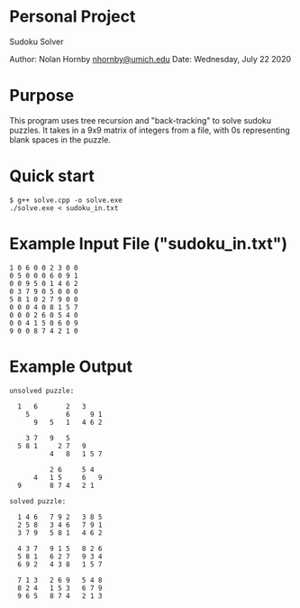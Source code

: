 Personal Project
=======================
Sudoku Solver

Author: Nolan Hornby <nhornby@umich.edu>
Date: Wednesday, July 22 2020

# Purpose
This program uses tree recursion and "back-tracking" to solve sudoku puzzles. It takes in a 9x9 matrix of integers from a file, with 0s representing blank spaces in the puzzle.

# Quick start
```console
$ g++ solve.cpp -o solve.exe
./solve.exe < sudoku_in.txt
```

# Example Input File ("sudoku_in.txt")
```console
1 0 6 0 0 2 3 0 0
0 5 0 0 0 6 0 9 1
0 0 9 5 0 1 4 6 2
0 3 7 9 0 5 0 0 0
5 8 1 0 2 7 9 0 0
0 0 0 4 0 8 1 5 7
0 0 0 2 6 0 5 4 0
0 0 4 1 5 0 6 0 9
9 0 0 8 7 4 2 1 0
```

# Example Output
```console
unsolved puzzle: 

  1   6       2   3      
    5         6     9 1  
      9   5   1   4 6 2  

    3 7   9   5          
  5 8 1     2 7   9      
          4   8   1 5 7  

          2 6     5 4    
      4   1 5     6   9  
  9       8 7 4   2 1    

solved puzzle: 

  1 4 6   7 9 2   3 8 5  
  2 5 8   3 4 6   7 9 1  
  3 7 9   5 8 1   4 6 2  

  4 3 7   9 1 5   8 2 6  
  5 8 1   6 2 7   9 3 4  
  6 9 2   4 3 8   1 5 7  

  7 1 3   2 6 9   5 4 8  
  8 2 4   1 5 3   6 7 9  
  9 6 5   8 7 4   2 1 3  
```
